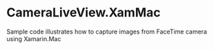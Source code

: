 # CameraLiveView.XamMac
Sample code illustrates how to capture images from FaceTime camera using Xamarin.Mac
